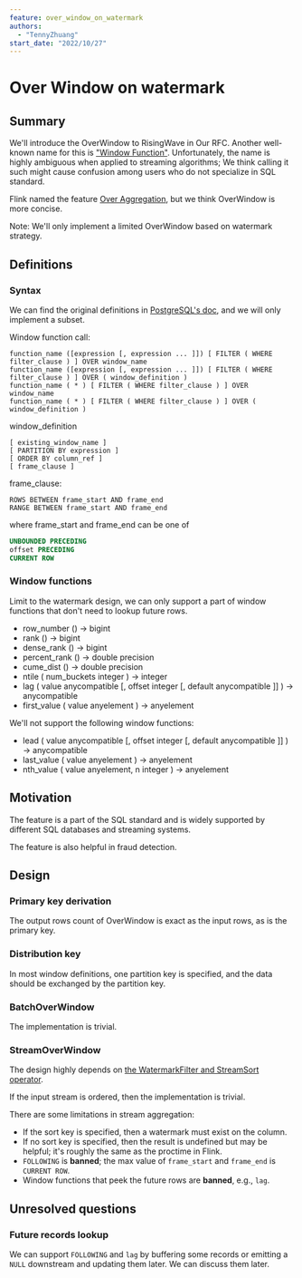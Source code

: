 ```yaml
---
feature: over_window_on_watermark
authors:
  - "TennyZhuang"
start_date: "2022/10/27"
---
```


# Over Window on watermark

## Summary

We'll introduce the OverWindow to RisingWave in Our RFC. Another well-known name for this is ["Window Function"][window_function_wiki]. Unfortunately, the name is highly ambiguous when applied to streaming algorithms; We think calling it such might cause confusion among users who do not specialize in SQL standard.

Flink named the feature [Over Aggregation][over_aggregation_flink], but we think OverWindow is more concise.

[window_function_wiki]: https://en.wikipedia.org/wiki/Window_function_(SQL)#:~:text=In%20SQL%2C%20a%20window%20function,single%20value%20for%20multiple%20rows.
[over_aggregation_flink]: https://nightlies.apache.org/flink/flink-docs-master/docs/dev/table/sql/queries/over-agg

Note: We'll only implement a limited OverWindow based on watermark strategy.

## Definitions

### Syntax

We can find the original definitions in [PostgreSQL's doc](https://www.postgresql.org/docs/current/sql-expressions.html#SYNTAX-WINDOW-FUNCTIONS), and we will only implement a subset.

Window function call:

```plain
function_name ([expression [, expression ... ]]) [ FILTER ( WHERE filter_clause ) ] OVER window_name
function_name ([expression [, expression ... ]]) [ FILTER ( WHERE filter_clause ) ] OVER ( window_definition )
function_name ( * ) [ FILTER ( WHERE filter_clause ) ] OVER window_name
function_name ( * ) [ FILTER ( WHERE filter_clause ) ] OVER ( window_definition )
```

window_definition

```plain
[ existing_window_name ]
[ PARTITION BY expression ]
[ ORDER BY column_ref ]
[ frame_clause ]
```

frame_clause:

```plain
ROWS BETWEEN frame_start AND frame_end
RANGE BETWEEN frame_start AND frame_end
```

where frame_start and frame_end can be one of

```sql
UNBOUNDED PRECEDING
offset PRECEDING
CURRENT ROW
```

### Window functions

Limit to the watermark design, we can only support a part of window functions that don't need to lookup future rows.

* row_number () → bigint
* rank () → bigint
* dense_rank () → bigint
* percent_rank () → double precision
* cume_dist () → double precision
* ntile ( num_buckets integer ) → integer
* lag ( value anycompatible [, offset integer [, default anycompatible ]] ) → anycompatible
* first_value ( value anyelement ) → anyelement

We'll not support the following window functions:

* lead ( value anycompatible [, offset integer [, default anycompatible ]] ) → anycompatible
* last_value ( value anyelement ) → anyelement
* nth_value ( value anyelement, n integer ) → anyelement

## Motivation

The feature is a part of the SQL standard and is widely supported by different SQL databases and streaming systems.

The feature is also helpful in fraud detection.

## Design

### Primary key derivation

The output rows count of OverWindow is exact as the input rows, as is the primary key.

### Distribution key

In most window definitions, one partition key is specified, and the data should be exchanged by the partition key.

### BatchOverWindow

The implementation is trivial.

### StreamOverWindow

The design highly depends on [the WatermarkFilter and StreamSort operator](https://github.com/risingwavelabs/rfcs/pull/2).

If the input stream is ordered, then the implementation is trivial.

There are some limitations in stream aggregation:

* If the sort key is specified, then a watermark must exist on the column.
* If no sort key is specified, then the result is undefined but may be helpful; it's roughly the same as the proctime in Flink.
* `FOLLOWING` is **banned**; the max value of `frame_start` and `frame_end` is `CURRENT ROW`.
* Window functions that peek the future rows are **banned**, e.g., `lag`.

## Unresolved questions

### Future records lookup

We can support `FOLLOWING` and `lag` by buffering some records or emitting a `NULL` downstream and updating them later. We can discuss them later.
